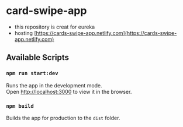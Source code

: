 # card-swipe-app

- this repository is creat for eureka
- hosting [https://cards-swipe-app.netlify.com](https://cards-swipe-app.netlify.com)

## Available Scripts

### `npm run start:dev`

Runs the app in the development mode.<br>
Open [http://localhost:3000](http://localhost:3000) to view it in the browser.

### `npm build`

Builds the app for production to the `dist` folder.

